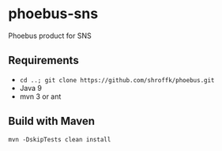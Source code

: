# phoebus-sns

Phoebus product for SNS


## Requirements
 * `cd ..; git clone https://github.com/shroffk/phoebus.git`
 * Java 9
 * mvn 3 or ant

## Build with Maven
```
mvn -DskipTests clean install
```